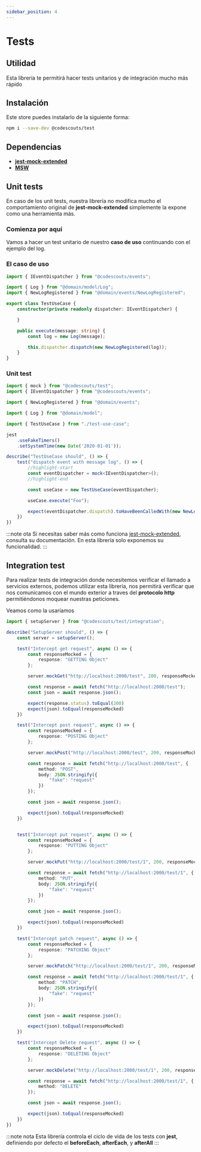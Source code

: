 ```yaml
---
sidebar_position: 4
---
```


# Tests

## Utilidad

Esta librería te permitirá hacer tests unitarios y de integración mucho más rápido

## Instalación

Este store puedes instalarlo de la siguiente forma:

```bash
npm i --save-dev @codescouts/test
```

## Dependencias

-   [**jest-mock-extended**](https://github.com/marchaos/jest-mock-extended)
-   [**MSW**](https://github.com/mswjs/msw)

## Unit tests

En caso de los unit tests, nuestra librería no modifica mucho el comportamiento original de **jest-mock-extended** simplemente la expone como una herramienta más.

### Comienza por aquí

Vamos a hacer un test unitario de nuestro **caso de uso** continuando con el ejemplo del log.

### El caso de uso

```ts showLineNumbers
import { IEventDispatcher } from "@codescouts/events";

import { Log } from "@domain/model/Log";
import { NewLogRegistered } from "@domain/events/NewLogRegistered";

export class TestUseCase {
    constructor(private readonly dispatcher: IEventDispatcher) {

    }

    public execute(message: string) {
        const log = new Log(message);

        this.dispatcher.dispatch(new NewLogRegistered(log));
    }
}
```

### Unit test

```ts showLineNumbers
import { mock } from "@codescouts/test";
import { IEventDispatcher } from "@codescouts/events";

import { NewLogRegistered } from "@domain/events";

import { Log } from "@domain/model";

import { TestUseCase } from "./test-use-case";

jest
    .useFakeTimers()
    .setSystemTime(new Date('2020-01-01'));

describe("TestUseCase should", () => {
    test("dispatch event with message log", () => {
        //highlight-start
        const eventDispatcher = mock<IEventDispatcher>();
        //highlight-end

        const useCase = new TestUseCase(eventDispatcher);

        useCase.execute("Foo");

        expect(eventDispatcher.dispatch).toHaveBeenCalledWith(new NewLogRegistered(new Log("Foo")));
    })
})
```

:::note ota
Si necesitas saber más como funciona [jest-mock-extended](https://github.com/marchaos/jest-mock-extended), consulta su documentación. En esta librería solo exponemos su funcionalidad.
:::

## Integration test

Para realizar tests de integración donde necesitemos verificar el llamado a servicios externos, podemos utilizar esta librería, nos permitirá verificar que nos comunicamos con el mundo exterior a traves del **protocolo http** permitiéndonos moquear nuestras peticiones.

Veamos como la usaríamos 

```ts showLineNumbers
import { setupServer } from "@codescouts/test/integration";

describe("SetupServer should", () => {
    const server = setupServer();

    test("Intercept get request", async () => {
        const responseMocked = {
            response: "GETTING Object"
        };

        server.mockGet("http://localhost:2000/test", 200, responseMocked);

        const response = await fetch("http://localhost:2000/test");
        const json = await response.json();

        expect(response.status).toEqual(200)
        expect(json).toEqual(responseMocked)
    })

    test("Intercept post request", async () => {
        const responseMocked = {
            response: "POSTING Object"
        };

        server.mockPost("http://localhost:2000/test", 200, responseMocked);

        const response = await fetch("http://localhost:2000/test", {
            method: "POST",
            body: JSON.stringify({
                "fake": "request"
            })
        });

        const json = await response.json();

        expect(json).toEqual(responseMocked)
    })


    test("Intercept put request", async () => {
        const responseMocked = {
            response: "PUTTING Object"
        };

        server.mockPut("http://localhost:2000/test/1", 200, responseMocked);

        const response = await fetch("http://localhost:2000/test/1", {
            method: "PUT",
            body: JSON.stringify({
                "fake": "request"
            })
        });

        const json = await response.json();

        expect(json).toEqual(responseMocked)
    })

    test("Intercept patch request", async () => {
        const responseMocked = {
            response: "PATCHING Object"
        };

        server.mockPatch("http://localhost:2000/test/1", 200, responseMocked);

        const response = await fetch("http://localhost:2000/test/1", {
            method: "PATCH",
            body: JSON.stringify({
                "fake": "request"
            })
        });

        const json = await response.json();

        expect(json).toEqual(responseMocked)
    })

    test("Intercept Delete request", async () => {
        const responseMocked = {
            response: "DELETING Object"
        };

        server.mockDelete("http://localhost:2000/test/1", 200, responseMocked);

        const response = await fetch("http://localhost:2000/test/1", {
            method: "DELETE"
        });

        const json = await response.json();

        expect(json).toEqual(responseMocked)
    })
})
```

:::note nota
Esta librería controla el ciclo de vida de los tests con **jest**, definiendo por defecto el **beforeEach**, **afterEach**, y **afterAll**
:::
